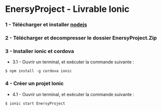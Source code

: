 # EnersyProject - Livrable Ionic

### 1 - Télécharger et installer [nodejs](https://nodejs.org/ "NodeJs")

### 2 - Télécharger et decompresser le dossier EnersyProject.Zip 

### 3 - Installer ionic et cordova
 * 3.1 - Ouvrir un terminal, et exécuter la commande suivante :
```
$ npm install -g cordova ionic
```

### 4 - Créer un projet Ionic
 * 4.1 - Ouvrir un terminal, et exécuter la commande suivante :
```
$ ionic start EnersyProject
```

